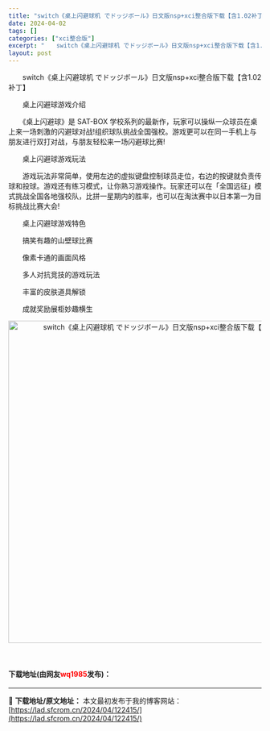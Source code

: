 ```yaml
---
title: "switch《桌上闪避球机 でドッジボール》日文版nsp+xci整合版下载【含1.02补丁】"
date: 2024-04-02
tags: []
categories: ["xci整合版"]
excerpt: "　　switch《桌上闪避球机 でドッジボール》日文版nsp+xci整合版下载【含1.02补丁】 　　桌上闪避球游戏介绍 　　《桌上闪避球》是 SAT-BOX 学校系列的最新作，玩家可以操纵一众球员在桌上来一场刺激的闪避球对战!组织球队挑战全国强校。游戏更可以在同一手机上与朋友进行双打对战，与朋友轻&hellip;"
layout: post
---
```


 <p>　　switch《桌上闪避球机 でドッジボール》日文版nsp+xci整合版下载【含1.02补丁】</p> <p>　　桌上闪避球游戏介绍</p> <p>　　《桌上闪避球》是 SAT-BOX 学校系列的最新作，玩家可以操纵一众球员在桌上来一场刺激的闪避球对战!组织球队挑战全国强校。游戏更可以在同一手机上与朋友进行双打对战，与朋友轻松来一场闪避球比赛!</p> <p>　　桌上闪避球游戏玩法</p> <p>　　游戏玩法非常简单，使用左边的虚拟键盘控制球员走位，右边的按键就负责传球和投球。游戏还有练习模式，让你熟习游戏操作。玩家还可以在「全国远征」模式挑战全国各地强校队，比拼一星期内的胜率，也可以在淘汰赛中以日本第一为目标挑战比赛大会!</p> <p>　　桌上闪避球游戏特色</p> <p>　　搞笑有趣的山壁球比赛</p> <p>　　像素卡通的画面风格</p> <p>　　多人对抗竞技的游戏玩法</p> <p>　　丰富的皮肤道具解锁</p> <p>　　成就奖励展柜妙趣横生</p> <p align="center"><img align="" border="0" src="https://lad.sfcrom.cn/wp-content/uploads/2024/04/20240402_660be64d1db99.jpg" width="640" alt="switch《桌上闪避球机 でドッジボール》日文版nsp+xci整合版下载【含1.02补丁】" /></p> <p align="center">&nbsp;</p> <p><h4>下载地址(由网友<font color="red">wq1985</font>发布)：</h4></p> 

---
📖 **下载地址/原文地址：** 本文最初发布于我的博客网站：[https://lad.sfcrom.cn/2024/04/122415/](https://lad.sfcrom.cn/2024/04/122415/)
